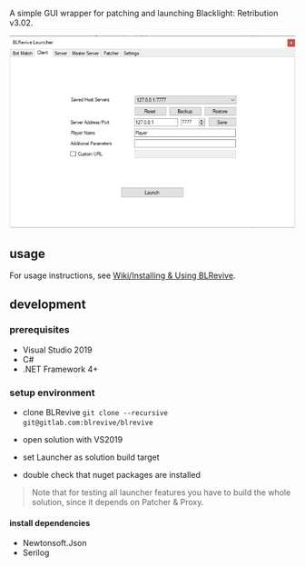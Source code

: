 A simple GUI wrapper for patching and launching Blacklight: Retribution v3.02.



![gui-preview](LauncherExample.jpg)

## usage

For usage instructions, see [Wiki/Installing & Using BLRevive](https://gitlab.com/blrevive/blrevive/-/wikis/Installing-&-Using-BLRevive).



## development



### prerequisites

- Visual Studio 2019
- C#
- .NET Framework 4+



### setup environment

- clone BLRevive `git clone --recursive git@gitlab.com:blrevive/blrevive`

- open solution with VS2019
- set Launcher as solution build target

- double check that nuget packages are installed

> Note that for testing all launcher features you have to build the whole solution, since it depends on Patcher & Proxy.



#### install dependencies

- Newtonsoft.Json
- Serilog